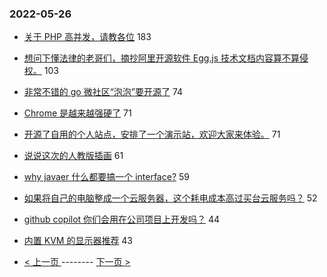 ### 2022-05-26 
- [关于 PHP 高并发，请教各位](https://www.v2ex.com/t/855361) 183
- [想问下懂法律的老哥们，摘抄阿里开源软件 Egg.js 技术文档内容算不算侵权。](https://www.v2ex.com/t/855289) 103
- [非常不错的 go 微社区“泡泡”要开源了](https://www.v2ex.com/t/855385) 74
- [Chrome 是越来越强硬了](https://www.v2ex.com/t/855310) 71
- [开源了自用的个人站点，安排了一个演示站，欢迎大家来体验。](https://www.v2ex.com/t/855330) 71
- [说说这次的人教版插画](https://www.v2ex.com/t/855461) 61
- [why javaer 什么都要搞一个 interface?](https://www.v2ex.com/t/855458) 59
- [如果将自己的电脑整成一个云服务器，这个耗电成本高过买台云服务吗？](https://www.v2ex.com/t/855432) 52
- [github copilot 你们会用在公司项目上开发吗？](https://www.v2ex.com/t/855352) 44
- [内置 KVM 的显示器推荐](https://www.v2ex.com/t/855355) 43 

- [ < 上一页 ](https://github.com/able8/v2ex-hot-record/blob/master/2022-05-25.md) -------- [ 下一页 > ](https://github.com/able8/v2ex-hot-record/blob/master/2022-05-27.md)